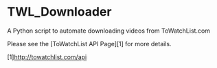 TWL_Downloader
==============

A Python script to automate downloading videos from ToWatchList.com

Please see the [ToWatchList API Page][1] for more details.

[1]http://towatchlist.com/api
